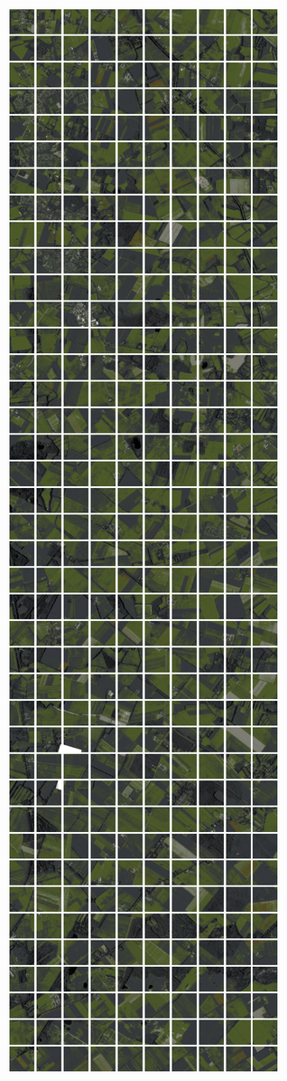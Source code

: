 <html>
<div>
<img src="https://github.com/HakkaTjakka/NL_TILE_MAP/blob/main/18/645/-1057/r.6450.-10570.png" height="44" width="44">
<img src="https://github.com/HakkaTjakka/NL_TILE_MAP/blob/main/18/645/-1057/r.6451.-10570.png" height="44" width="44">
<img src="https://github.com/HakkaTjakka/NL_TILE_MAP/blob/main/18/645/-1057/r.6452.-10570.png" height="44" width="44">
<img src="https://github.com/HakkaTjakka/NL_TILE_MAP/blob/main/18/645/-1057/r.6453.-10570.png" height="44" width="44">
<img src="https://github.com/HakkaTjakka/NL_TILE_MAP/blob/main/18/645/-1057/r.6454.-10570.png" height="44" width="44">
<img src="https://github.com/HakkaTjakka/NL_TILE_MAP/blob/main/18/645/-1057/r.6455.-10570.png" height="44" width="44">
<img src="https://github.com/HakkaTjakka/NL_TILE_MAP/blob/main/18/645/-1057/r.6456.-10570.png" height="44" width="44">
<img src="https://github.com/HakkaTjakka/NL_TILE_MAP/blob/main/18/645/-1057/r.6457.-10570.png" height="44" width="44">
<img src="https://github.com/HakkaTjakka/NL_TILE_MAP/blob/main/18/645/-1057/r.6458.-10570.png" height="44" width="44">
<img src="https://github.com/HakkaTjakka/NL_TILE_MAP/blob/main/18/645/-1057/r.6459.-10570.png" height="44" width="44">
<img src="https://github.com/HakkaTjakka/NL_TILE_MAP/blob/main/18/646/-1057/r.6460.-10570.png" height="44" width="44">
<img src="https://github.com/HakkaTjakka/NL_TILE_MAP/blob/main/18/646/-1057/r.6461.-10570.png" height="44" width="44">
<img src="https://github.com/HakkaTjakka/NL_TILE_MAP/blob/main/18/646/-1057/r.6462.-10570.png" height="44" width="44">
<img src="https://github.com/HakkaTjakka/NL_TILE_MAP/blob/main/18/646/-1057/r.6463.-10570.png" height="44" width="44">
<img src="https://github.com/HakkaTjakka/NL_TILE_MAP/blob/main/18/646/-1057/r.6464.-10570.png" height="44" width="44">
<img src="https://github.com/HakkaTjakka/NL_TILE_MAP/blob/main/18/646/-1057/r.6465.-10570.png" height="44" width="44">
<img src="https://github.com/HakkaTjakka/NL_TILE_MAP/blob/main/18/646/-1057/r.6466.-10570.png" height="44" width="44">
<img src="https://github.com/HakkaTjakka/NL_TILE_MAP/blob/main/18/646/-1057/r.6467.-10570.png" height="44" width="44">
<img src="https://github.com/HakkaTjakka/NL_TILE_MAP/blob/main/18/646/-1057/r.6468.-10570.png" height="44" width="44">
<img src="https://github.com/HakkaTjakka/NL_TILE_MAP/blob/main/18/646/-1057/r.6469.-10570.png" height="44" width="44">
<br>
<img src="https://github.com/HakkaTjakka/NL_TILE_MAP/blob/main/18/645/-1057/r.6450.-10569.png" height="44" width="44">
<img src="https://github.com/HakkaTjakka/NL_TILE_MAP/blob/main/18/645/-1057/r.6451.-10569.png" height="44" width="44">
<img src="https://github.com/HakkaTjakka/NL_TILE_MAP/blob/main/18/645/-1057/r.6452.-10569.png" height="44" width="44">
<img src="https://github.com/HakkaTjakka/NL_TILE_MAP/blob/main/18/645/-1057/r.6453.-10569.png" height="44" width="44">
<img src="https://github.com/HakkaTjakka/NL_TILE_MAP/blob/main/18/645/-1057/r.6454.-10569.png" height="44" width="44">
<img src="https://github.com/HakkaTjakka/NL_TILE_MAP/blob/main/18/645/-1057/r.6455.-10569.png" height="44" width="44">
<img src="https://github.com/HakkaTjakka/NL_TILE_MAP/blob/main/18/645/-1057/r.6456.-10569.png" height="44" width="44">
<img src="https://github.com/HakkaTjakka/NL_TILE_MAP/blob/main/18/645/-1057/r.6457.-10569.png" height="44" width="44">
<img src="https://github.com/HakkaTjakka/NL_TILE_MAP/blob/main/18/645/-1057/r.6458.-10569.png" height="44" width="44">
<img src="https://github.com/HakkaTjakka/NL_TILE_MAP/blob/main/18/645/-1057/r.6459.-10569.png" height="44" width="44">
<img src="https://github.com/HakkaTjakka/NL_TILE_MAP/blob/main/18/646/-1057/r.6460.-10569.png" height="44" width="44">
<img src="https://github.com/HakkaTjakka/NL_TILE_MAP/blob/main/18/646/-1057/r.6461.-10569.png" height="44" width="44">
<img src="https://github.com/HakkaTjakka/NL_TILE_MAP/blob/main/18/646/-1057/r.6462.-10569.png" height="44" width="44">
<img src="https://github.com/HakkaTjakka/NL_TILE_MAP/blob/main/18/646/-1057/r.6463.-10569.png" height="44" width="44">
<img src="https://github.com/HakkaTjakka/NL_TILE_MAP/blob/main/18/646/-1057/r.6464.-10569.png" height="44" width="44">
<img src="https://github.com/HakkaTjakka/NL_TILE_MAP/blob/main/18/646/-1057/r.6465.-10569.png" height="44" width="44">
<img src="https://github.com/HakkaTjakka/NL_TILE_MAP/blob/main/18/646/-1057/r.6466.-10569.png" height="44" width="44">
<img src="https://github.com/HakkaTjakka/NL_TILE_MAP/blob/main/18/646/-1057/r.6467.-10569.png" height="44" width="44">
<img src="https://github.com/HakkaTjakka/NL_TILE_MAP/blob/main/18/646/-1057/r.6468.-10569.png" height="44" width="44">
<img src="https://github.com/HakkaTjakka/NL_TILE_MAP/blob/main/18/646/-1057/r.6469.-10569.png" height="44" width="44">
<br>
<img src="https://github.com/HakkaTjakka/NL_TILE_MAP/blob/main/18/645/-1057/r.6450.-10568.png" height="44" width="44">
<img src="https://github.com/HakkaTjakka/NL_TILE_MAP/blob/main/18/645/-1057/r.6451.-10568.png" height="44" width="44">
<img src="https://github.com/HakkaTjakka/NL_TILE_MAP/blob/main/18/645/-1057/r.6452.-10568.png" height="44" width="44">
<img src="https://github.com/HakkaTjakka/NL_TILE_MAP/blob/main/18/645/-1057/r.6453.-10568.png" height="44" width="44">
<img src="https://github.com/HakkaTjakka/NL_TILE_MAP/blob/main/18/645/-1057/r.6454.-10568.png" height="44" width="44">
<img src="https://github.com/HakkaTjakka/NL_TILE_MAP/blob/main/18/645/-1057/r.6455.-10568.png" height="44" width="44">
<img src="https://github.com/HakkaTjakka/NL_TILE_MAP/blob/main/18/645/-1057/r.6456.-10568.png" height="44" width="44">
<img src="https://github.com/HakkaTjakka/NL_TILE_MAP/blob/main/18/645/-1057/r.6457.-10568.png" height="44" width="44">
<img src="https://github.com/HakkaTjakka/NL_TILE_MAP/blob/main/18/645/-1057/r.6458.-10568.png" height="44" width="44">
<img src="https://github.com/HakkaTjakka/NL_TILE_MAP/blob/main/18/645/-1057/r.6459.-10568.png" height="44" width="44">
<img src="https://github.com/HakkaTjakka/NL_TILE_MAP/blob/main/18/646/-1057/r.6460.-10568.png" height="44" width="44">
<img src="https://github.com/HakkaTjakka/NL_TILE_MAP/blob/main/18/646/-1057/r.6461.-10568.png" height="44" width="44">
<img src="https://github.com/HakkaTjakka/NL_TILE_MAP/blob/main/18/646/-1057/r.6462.-10568.png" height="44" width="44">
<img src="https://github.com/HakkaTjakka/NL_TILE_MAP/blob/main/18/646/-1057/r.6463.-10568.png" height="44" width="44">
<img src="https://github.com/HakkaTjakka/NL_TILE_MAP/blob/main/18/646/-1057/r.6464.-10568.png" height="44" width="44">
<img src="https://github.com/HakkaTjakka/NL_TILE_MAP/blob/main/18/646/-1057/r.6465.-10568.png" height="44" width="44">
<img src="https://github.com/HakkaTjakka/NL_TILE_MAP/blob/main/18/646/-1057/r.6466.-10568.png" height="44" width="44">
<img src="https://github.com/HakkaTjakka/NL_TILE_MAP/blob/main/18/646/-1057/r.6467.-10568.png" height="44" width="44">
<img src="https://github.com/HakkaTjakka/NL_TILE_MAP/blob/main/18/646/-1057/r.6468.-10568.png" height="44" width="44">
<img src="https://github.com/HakkaTjakka/NL_TILE_MAP/blob/main/18/646/-1057/r.6469.-10568.png" height="44" width="44">
<br>
<img src="https://github.com/HakkaTjakka/NL_TILE_MAP/blob/main/18/645/-1057/r.6450.-10567.png" height="44" width="44">
<img src="https://github.com/HakkaTjakka/NL_TILE_MAP/blob/main/18/645/-1057/r.6451.-10567.png" height="44" width="44">
<img src="https://github.com/HakkaTjakka/NL_TILE_MAP/blob/main/18/645/-1057/r.6452.-10567.png" height="44" width="44">
<img src="https://github.com/HakkaTjakka/NL_TILE_MAP/blob/main/18/645/-1057/r.6453.-10567.png" height="44" width="44">
<img src="https://github.com/HakkaTjakka/NL_TILE_MAP/blob/main/18/645/-1057/r.6454.-10567.png" height="44" width="44">
<img src="https://github.com/HakkaTjakka/NL_TILE_MAP/blob/main/18/645/-1057/r.6455.-10567.png" height="44" width="44">
<img src="https://github.com/HakkaTjakka/NL_TILE_MAP/blob/main/18/645/-1057/r.6456.-10567.png" height="44" width="44">
<img src="https://github.com/HakkaTjakka/NL_TILE_MAP/blob/main/18/645/-1057/r.6457.-10567.png" height="44" width="44">
<img src="https://github.com/HakkaTjakka/NL_TILE_MAP/blob/main/18/645/-1057/r.6458.-10567.png" height="44" width="44">
<img src="https://github.com/HakkaTjakka/NL_TILE_MAP/blob/main/18/645/-1057/r.6459.-10567.png" height="44" width="44">
<img src="https://github.com/HakkaTjakka/NL_TILE_MAP/blob/main/18/646/-1057/r.6460.-10567.png" height="44" width="44">
<img src="https://github.com/HakkaTjakka/NL_TILE_MAP/blob/main/18/646/-1057/r.6461.-10567.png" height="44" width="44">
<img src="https://github.com/HakkaTjakka/NL_TILE_MAP/blob/main/18/646/-1057/r.6462.-10567.png" height="44" width="44">
<img src="https://github.com/HakkaTjakka/NL_TILE_MAP/blob/main/18/646/-1057/r.6463.-10567.png" height="44" width="44">
<img src="https://github.com/HakkaTjakka/NL_TILE_MAP/blob/main/18/646/-1057/r.6464.-10567.png" height="44" width="44">
<img src="https://github.com/HakkaTjakka/NL_TILE_MAP/blob/main/18/646/-1057/r.6465.-10567.png" height="44" width="44">
<img src="https://github.com/HakkaTjakka/NL_TILE_MAP/blob/main/18/646/-1057/r.6466.-10567.png" height="44" width="44">
<img src="https://github.com/HakkaTjakka/NL_TILE_MAP/blob/main/18/646/-1057/r.6467.-10567.png" height="44" width="44">
<img src="https://github.com/HakkaTjakka/NL_TILE_MAP/blob/main/18/646/-1057/r.6468.-10567.png" height="44" width="44">
<img src="https://github.com/HakkaTjakka/NL_TILE_MAP/blob/main/18/646/-1057/r.6469.-10567.png" height="44" width="44">
<br>
<img src="https://github.com/HakkaTjakka/NL_TILE_MAP/blob/main/18/645/-1057/r.6450.-10566.png" height="44" width="44">
<img src="https://github.com/HakkaTjakka/NL_TILE_MAP/blob/main/18/645/-1057/r.6451.-10566.png" height="44" width="44">
<img src="https://github.com/HakkaTjakka/NL_TILE_MAP/blob/main/18/645/-1057/r.6452.-10566.png" height="44" width="44">
<img src="https://github.com/HakkaTjakka/NL_TILE_MAP/blob/main/18/645/-1057/r.6453.-10566.png" height="44" width="44">
<img src="https://github.com/HakkaTjakka/NL_TILE_MAP/blob/main/18/645/-1057/r.6454.-10566.png" height="44" width="44">
<img src="https://github.com/HakkaTjakka/NL_TILE_MAP/blob/main/18/645/-1057/r.6455.-10566.png" height="44" width="44">
<img src="https://github.com/HakkaTjakka/NL_TILE_MAP/blob/main/18/645/-1057/r.6456.-10566.png" height="44" width="44">
<img src="https://github.com/HakkaTjakka/NL_TILE_MAP/blob/main/18/645/-1057/r.6457.-10566.png" height="44" width="44">
<img src="https://github.com/HakkaTjakka/NL_TILE_MAP/blob/main/18/645/-1057/r.6458.-10566.png" height="44" width="44">
<img src="https://github.com/HakkaTjakka/NL_TILE_MAP/blob/main/18/645/-1057/r.6459.-10566.png" height="44" width="44">
<img src="https://github.com/HakkaTjakka/NL_TILE_MAP/blob/main/18/646/-1057/r.6460.-10566.png" height="44" width="44">
<img src="https://github.com/HakkaTjakka/NL_TILE_MAP/blob/main/18/646/-1057/r.6461.-10566.png" height="44" width="44">
<img src="https://github.com/HakkaTjakka/NL_TILE_MAP/blob/main/18/646/-1057/r.6462.-10566.png" height="44" width="44">
<img src="https://github.com/HakkaTjakka/NL_TILE_MAP/blob/main/18/646/-1057/r.6463.-10566.png" height="44" width="44">
<img src="https://github.com/HakkaTjakka/NL_TILE_MAP/blob/main/18/646/-1057/r.6464.-10566.png" height="44" width="44">
<img src="https://github.com/HakkaTjakka/NL_TILE_MAP/blob/main/18/646/-1057/r.6465.-10566.png" height="44" width="44">
<img src="https://github.com/HakkaTjakka/NL_TILE_MAP/blob/main/18/646/-1057/r.6466.-10566.png" height="44" width="44">
<img src="https://github.com/HakkaTjakka/NL_TILE_MAP/blob/main/18/646/-1057/r.6467.-10566.png" height="44" width="44">
<img src="https://github.com/HakkaTjakka/NL_TILE_MAP/blob/main/18/646/-1057/r.6468.-10566.png" height="44" width="44">
<img src="https://github.com/HakkaTjakka/NL_TILE_MAP/blob/main/18/646/-1057/r.6469.-10566.png" height="44" width="44">
<br>
<img src="https://github.com/HakkaTjakka/NL_TILE_MAP/blob/main/18/645/-1057/r.6450.-10565.png" height="44" width="44">
<img src="https://github.com/HakkaTjakka/NL_TILE_MAP/blob/main/18/645/-1057/r.6451.-10565.png" height="44" width="44">
<img src="https://github.com/HakkaTjakka/NL_TILE_MAP/blob/main/18/645/-1057/r.6452.-10565.png" height="44" width="44">
<img src="https://github.com/HakkaTjakka/NL_TILE_MAP/blob/main/18/645/-1057/r.6453.-10565.png" height="44" width="44">
<img src="https://github.com/HakkaTjakka/NL_TILE_MAP/blob/main/18/645/-1057/r.6454.-10565.png" height="44" width="44">
<img src="https://github.com/HakkaTjakka/NL_TILE_MAP/blob/main/18/645/-1057/r.6455.-10565.png" height="44" width="44">
<img src="https://github.com/HakkaTjakka/NL_TILE_MAP/blob/main/18/645/-1057/r.6456.-10565.png" height="44" width="44">
<img src="https://github.com/HakkaTjakka/NL_TILE_MAP/blob/main/18/645/-1057/r.6457.-10565.png" height="44" width="44">
<img src="https://github.com/HakkaTjakka/NL_TILE_MAP/blob/main/18/645/-1057/r.6458.-10565.png" height="44" width="44">
<img src="https://github.com/HakkaTjakka/NL_TILE_MAP/blob/main/18/645/-1057/r.6459.-10565.png" height="44" width="44">
<img src="https://github.com/HakkaTjakka/NL_TILE_MAP/blob/main/18/646/-1057/r.6460.-10565.png" height="44" width="44">
<img src="https://github.com/HakkaTjakka/NL_TILE_MAP/blob/main/18/646/-1057/r.6461.-10565.png" height="44" width="44">
<img src="https://github.com/HakkaTjakka/NL_TILE_MAP/blob/main/18/646/-1057/r.6462.-10565.png" height="44" width="44">
<img src="https://github.com/HakkaTjakka/NL_TILE_MAP/blob/main/18/646/-1057/r.6463.-10565.png" height="44" width="44">
<img src="https://github.com/HakkaTjakka/NL_TILE_MAP/blob/main/18/646/-1057/r.6464.-10565.png" height="44" width="44">
<img src="https://github.com/HakkaTjakka/NL_TILE_MAP/blob/main/18/646/-1057/r.6465.-10565.png" height="44" width="44">
<img src="https://github.com/HakkaTjakka/NL_TILE_MAP/blob/main/18/646/-1057/r.6466.-10565.png" height="44" width="44">
<img src="https://github.com/HakkaTjakka/NL_TILE_MAP/blob/main/18/646/-1057/r.6467.-10565.png" height="44" width="44">
<img src="https://github.com/HakkaTjakka/NL_TILE_MAP/blob/main/18/646/-1057/r.6468.-10565.png" height="44" width="44">
<img src="https://github.com/HakkaTjakka/NL_TILE_MAP/blob/main/18/646/-1057/r.6469.-10565.png" height="44" width="44">
<br>
<img src="https://github.com/HakkaTjakka/NL_TILE_MAP/blob/main/18/645/-1057/r.6450.-10564.png" height="44" width="44">
<img src="https://github.com/HakkaTjakka/NL_TILE_MAP/blob/main/18/645/-1057/r.6451.-10564.png" height="44" width="44">
<img src="https://github.com/HakkaTjakka/NL_TILE_MAP/blob/main/18/645/-1057/r.6452.-10564.png" height="44" width="44">
<img src="https://github.com/HakkaTjakka/NL_TILE_MAP/blob/main/18/645/-1057/r.6453.-10564.png" height="44" width="44">
<img src="https://github.com/HakkaTjakka/NL_TILE_MAP/blob/main/18/645/-1057/r.6454.-10564.png" height="44" width="44">
<img src="https://github.com/HakkaTjakka/NL_TILE_MAP/blob/main/18/645/-1057/r.6455.-10564.png" height="44" width="44">
<img src="https://github.com/HakkaTjakka/NL_TILE_MAP/blob/main/18/645/-1057/r.6456.-10564.png" height="44" width="44">
<img src="https://github.com/HakkaTjakka/NL_TILE_MAP/blob/main/18/645/-1057/r.6457.-10564.png" height="44" width="44">
<img src="https://github.com/HakkaTjakka/NL_TILE_MAP/blob/main/18/645/-1057/r.6458.-10564.png" height="44" width="44">
<img src="https://github.com/HakkaTjakka/NL_TILE_MAP/blob/main/18/645/-1057/r.6459.-10564.png" height="44" width="44">
<img src="https://github.com/HakkaTjakka/NL_TILE_MAP/blob/main/18/646/-1057/r.6460.-10564.png" height="44" width="44">
<img src="https://github.com/HakkaTjakka/NL_TILE_MAP/blob/main/18/646/-1057/r.6461.-10564.png" height="44" width="44">
<img src="https://github.com/HakkaTjakka/NL_TILE_MAP/blob/main/18/646/-1057/r.6462.-10564.png" height="44" width="44">
<img src="https://github.com/HakkaTjakka/NL_TILE_MAP/blob/main/18/646/-1057/r.6463.-10564.png" height="44" width="44">
<img src="https://github.com/HakkaTjakka/NL_TILE_MAP/blob/main/18/646/-1057/r.6464.-10564.png" height="44" width="44">
<img src="https://github.com/HakkaTjakka/NL_TILE_MAP/blob/main/18/646/-1057/r.6465.-10564.png" height="44" width="44">
<img src="https://github.com/HakkaTjakka/NL_TILE_MAP/blob/main/18/646/-1057/r.6466.-10564.png" height="44" width="44">
<img src="https://github.com/HakkaTjakka/NL_TILE_MAP/blob/main/18/646/-1057/r.6467.-10564.png" height="44" width="44">
<img src="https://github.com/HakkaTjakka/NL_TILE_MAP/blob/main/18/646/-1057/r.6468.-10564.png" height="44" width="44">
<img src="https://github.com/HakkaTjakka/NL_TILE_MAP/blob/main/18/646/-1057/r.6469.-10564.png" height="44" width="44">
<br>
<img src="https://github.com/HakkaTjakka/NL_TILE_MAP/blob/main/18/645/-1057/r.6450.-10563.png" height="44" width="44">
<img src="https://github.com/HakkaTjakka/NL_TILE_MAP/blob/main/18/645/-1057/r.6451.-10563.png" height="44" width="44">
<img src="https://github.com/HakkaTjakka/NL_TILE_MAP/blob/main/18/645/-1057/r.6452.-10563.png" height="44" width="44">
<img src="https://github.com/HakkaTjakka/NL_TILE_MAP/blob/main/18/645/-1057/r.6453.-10563.png" height="44" width="44">
<img src="https://github.com/HakkaTjakka/NL_TILE_MAP/blob/main/18/645/-1057/r.6454.-10563.png" height="44" width="44">
<img src="https://github.com/HakkaTjakka/NL_TILE_MAP/blob/main/18/645/-1057/r.6455.-10563.png" height="44" width="44">
<img src="https://github.com/HakkaTjakka/NL_TILE_MAP/blob/main/18/645/-1057/r.6456.-10563.png" height="44" width="44">
<img src="https://github.com/HakkaTjakka/NL_TILE_MAP/blob/main/18/645/-1057/r.6457.-10563.png" height="44" width="44">
<img src="https://github.com/HakkaTjakka/NL_TILE_MAP/blob/main/18/645/-1057/r.6458.-10563.png" height="44" width="44">
<img src="https://github.com/HakkaTjakka/NL_TILE_MAP/blob/main/18/645/-1057/r.6459.-10563.png" height="44" width="44">
<img src="https://github.com/HakkaTjakka/NL_TILE_MAP/blob/main/18/646/-1057/r.6460.-10563.png" height="44" width="44">
<img src="https://github.com/HakkaTjakka/NL_TILE_MAP/blob/main/18/646/-1057/r.6461.-10563.png" height="44" width="44">
<img src="https://github.com/HakkaTjakka/NL_TILE_MAP/blob/main/18/646/-1057/r.6462.-10563.png" height="44" width="44">
<img src="https://github.com/HakkaTjakka/NL_TILE_MAP/blob/main/18/646/-1057/r.6463.-10563.png" height="44" width="44">
<img src="https://github.com/HakkaTjakka/NL_TILE_MAP/blob/main/18/646/-1057/r.6464.-10563.png" height="44" width="44">
<img src="https://github.com/HakkaTjakka/NL_TILE_MAP/blob/main/18/646/-1057/r.6465.-10563.png" height="44" width="44">
<img src="https://github.com/HakkaTjakka/NL_TILE_MAP/blob/main/18/646/-1057/r.6466.-10563.png" height="44" width="44">
<img src="https://github.com/HakkaTjakka/NL_TILE_MAP/blob/main/18/646/-1057/r.6467.-10563.png" height="44" width="44">
<img src="https://github.com/HakkaTjakka/NL_TILE_MAP/blob/main/18/646/-1057/r.6468.-10563.png" height="44" width="44">
<img src="https://github.com/HakkaTjakka/NL_TILE_MAP/blob/main/18/646/-1057/r.6469.-10563.png" height="44" width="44">
<br>
<img src="https://github.com/HakkaTjakka/NL_TILE_MAP/blob/main/18/645/-1057/r.6450.-10562.png" height="44" width="44">
<img src="https://github.com/HakkaTjakka/NL_TILE_MAP/blob/main/18/645/-1057/r.6451.-10562.png" height="44" width="44">
<img src="https://github.com/HakkaTjakka/NL_TILE_MAP/blob/main/18/645/-1057/r.6452.-10562.png" height="44" width="44">
<img src="https://github.com/HakkaTjakka/NL_TILE_MAP/blob/main/18/645/-1057/r.6453.-10562.png" height="44" width="44">
<img src="https://github.com/HakkaTjakka/NL_TILE_MAP/blob/main/18/645/-1057/r.6454.-10562.png" height="44" width="44">
<img src="https://github.com/HakkaTjakka/NL_TILE_MAP/blob/main/18/645/-1057/r.6455.-10562.png" height="44" width="44">
<img src="https://github.com/HakkaTjakka/NL_TILE_MAP/blob/main/18/645/-1057/r.6456.-10562.png" height="44" width="44">
<img src="https://github.com/HakkaTjakka/NL_TILE_MAP/blob/main/18/645/-1057/r.6457.-10562.png" height="44" width="44">
<img src="https://github.com/HakkaTjakka/NL_TILE_MAP/blob/main/18/645/-1057/r.6458.-10562.png" height="44" width="44">
<img src="https://github.com/HakkaTjakka/NL_TILE_MAP/blob/main/18/645/-1057/r.6459.-10562.png" height="44" width="44">
<img src="https://github.com/HakkaTjakka/NL_TILE_MAP/blob/main/18/646/-1057/r.6460.-10562.png" height="44" width="44">
<img src="https://github.com/HakkaTjakka/NL_TILE_MAP/blob/main/18/646/-1057/r.6461.-10562.png" height="44" width="44">
<img src="https://github.com/HakkaTjakka/NL_TILE_MAP/blob/main/18/646/-1057/r.6462.-10562.png" height="44" width="44">
<img src="https://github.com/HakkaTjakka/NL_TILE_MAP/blob/main/18/646/-1057/r.6463.-10562.png" height="44" width="44">
<img src="https://github.com/HakkaTjakka/NL_TILE_MAP/blob/main/18/646/-1057/r.6464.-10562.png" height="44" width="44">
<img src="https://github.com/HakkaTjakka/NL_TILE_MAP/blob/main/18/646/-1057/r.6465.-10562.png" height="44" width="44">
<img src="https://github.com/HakkaTjakka/NL_TILE_MAP/blob/main/18/646/-1057/r.6466.-10562.png" height="44" width="44">
<img src="https://github.com/HakkaTjakka/NL_TILE_MAP/blob/main/18/646/-1057/r.6467.-10562.png" height="44" width="44">
<img src="https://github.com/HakkaTjakka/NL_TILE_MAP/blob/main/18/646/-1057/r.6468.-10562.png" height="44" width="44">
<img src="https://github.com/HakkaTjakka/NL_TILE_MAP/blob/main/18/646/-1057/r.6469.-10562.png" height="44" width="44">
<br>
<img src="https://github.com/HakkaTjakka/NL_TILE_MAP/blob/main/18/645/-1057/r.6450.-10561.png" height="44" width="44">
<img src="https://github.com/HakkaTjakka/NL_TILE_MAP/blob/main/18/645/-1057/r.6451.-10561.png" height="44" width="44">
<img src="https://github.com/HakkaTjakka/NL_TILE_MAP/blob/main/18/645/-1057/r.6452.-10561.png" height="44" width="44">
<img src="https://github.com/HakkaTjakka/NL_TILE_MAP/blob/main/18/645/-1057/r.6453.-10561.png" height="44" width="44">
<img src="https://github.com/HakkaTjakka/NL_TILE_MAP/blob/main/18/645/-1057/r.6454.-10561.png" height="44" width="44">
<img src="https://github.com/HakkaTjakka/NL_TILE_MAP/blob/main/18/645/-1057/r.6455.-10561.png" height="44" width="44">
<img src="https://github.com/HakkaTjakka/NL_TILE_MAP/blob/main/18/645/-1057/r.6456.-10561.png" height="44" width="44">
<img src="https://github.com/HakkaTjakka/NL_TILE_MAP/blob/main/18/645/-1057/r.6457.-10561.png" height="44" width="44">
<img src="https://github.com/HakkaTjakka/NL_TILE_MAP/blob/main/18/645/-1057/r.6458.-10561.png" height="44" width="44">
<img src="https://github.com/HakkaTjakka/NL_TILE_MAP/blob/main/18/645/-1057/r.6459.-10561.png" height="44" width="44">
<img src="https://github.com/HakkaTjakka/NL_TILE_MAP/blob/main/18/646/-1057/r.6460.-10561.png" height="44" width="44">
<img src="https://github.com/HakkaTjakka/NL_TILE_MAP/blob/main/18/646/-1057/r.6461.-10561.png" height="44" width="44">
<img src="https://github.com/HakkaTjakka/NL_TILE_MAP/blob/main/18/646/-1057/r.6462.-10561.png" height="44" width="44">
<img src="https://github.com/HakkaTjakka/NL_TILE_MAP/blob/main/18/646/-1057/r.6463.-10561.png" height="44" width="44">
<img src="https://github.com/HakkaTjakka/NL_TILE_MAP/blob/main/18/646/-1057/r.6464.-10561.png" height="44" width="44">
<img src="https://github.com/HakkaTjakka/NL_TILE_MAP/blob/main/18/646/-1057/r.6465.-10561.png" height="44" width="44">
<img src="https://github.com/HakkaTjakka/NL_TILE_MAP/blob/main/18/646/-1057/r.6466.-10561.png" height="44" width="44">
<img src="https://github.com/HakkaTjakka/NL_TILE_MAP/blob/main/18/646/-1057/r.6467.-10561.png" height="44" width="44">
<img src="https://github.com/HakkaTjakka/NL_TILE_MAP/blob/main/18/646/-1057/r.6468.-10561.png" height="44" width="44">
<img src="https://github.com/HakkaTjakka/NL_TILE_MAP/blob/main/18/646/-1057/r.6469.-10561.png" height="44" width="44">
<br>
<img src="https://github.com/HakkaTjakka/NL_TILE_MAP/blob/main/18/645/-1056/r.6450.-10560.png" height="44" width="44">
<img src="https://github.com/HakkaTjakka/NL_TILE_MAP/blob/main/18/645/-1056/r.6451.-10560.png" height="44" width="44">
<img src="https://github.com/HakkaTjakka/NL_TILE_MAP/blob/main/18/645/-1056/r.6452.-10560.png" height="44" width="44">
<img src="https://github.com/HakkaTjakka/NL_TILE_MAP/blob/main/18/645/-1056/r.6453.-10560.png" height="44" width="44">
<img src="https://github.com/HakkaTjakka/NL_TILE_MAP/blob/main/18/645/-1056/r.6454.-10560.png" height="44" width="44">
<img src="https://github.com/HakkaTjakka/NL_TILE_MAP/blob/main/18/645/-1056/r.6455.-10560.png" height="44" width="44">
<img src="https://github.com/HakkaTjakka/NL_TILE_MAP/blob/main/18/645/-1056/r.6456.-10560.png" height="44" width="44">
<img src="https://github.com/HakkaTjakka/NL_TILE_MAP/blob/main/18/645/-1056/r.6457.-10560.png" height="44" width="44">
<img src="https://github.com/HakkaTjakka/NL_TILE_MAP/blob/main/18/645/-1056/r.6458.-10560.png" height="44" width="44">
<img src="https://github.com/HakkaTjakka/NL_TILE_MAP/blob/main/18/645/-1056/r.6459.-10560.png" height="44" width="44">
<img src="https://github.com/HakkaTjakka/NL_TILE_MAP/blob/main/18/646/-1056/r.6460.-10560.png" height="44" width="44">
<img src="https://github.com/HakkaTjakka/NL_TILE_MAP/blob/main/18/646/-1056/r.6461.-10560.png" height="44" width="44">
<img src="https://github.com/HakkaTjakka/NL_TILE_MAP/blob/main/18/646/-1056/r.6462.-10560.png" height="44" width="44">
<img src="https://github.com/HakkaTjakka/NL_TILE_MAP/blob/main/18/646/-1056/r.6463.-10560.png" height="44" width="44">
<img src="https://github.com/HakkaTjakka/NL_TILE_MAP/blob/main/18/646/-1056/r.6464.-10560.png" height="44" width="44">
<img src="https://github.com/HakkaTjakka/NL_TILE_MAP/blob/main/18/646/-1056/r.6465.-10560.png" height="44" width="44">
<img src="https://github.com/HakkaTjakka/NL_TILE_MAP/blob/main/18/646/-1056/r.6466.-10560.png" height="44" width="44">
<img src="https://github.com/HakkaTjakka/NL_TILE_MAP/blob/main/18/646/-1056/r.6467.-10560.png" height="44" width="44">
<img src="https://github.com/HakkaTjakka/NL_TILE_MAP/blob/main/18/646/-1056/r.6468.-10560.png" height="44" width="44">
<img src="https://github.com/HakkaTjakka/NL_TILE_MAP/blob/main/18/646/-1056/r.6469.-10560.png" height="44" width="44">
<br>
<img src="https://github.com/HakkaTjakka/NL_TILE_MAP/blob/main/18/645/-1056/r.6450.-10559.png" height="44" width="44">
<img src="https://github.com/HakkaTjakka/NL_TILE_MAP/blob/main/18/645/-1056/r.6451.-10559.png" height="44" width="44">
<img src="https://github.com/HakkaTjakka/NL_TILE_MAP/blob/main/18/645/-1056/r.6452.-10559.png" height="44" width="44">
<img src="https://github.com/HakkaTjakka/NL_TILE_MAP/blob/main/18/645/-1056/r.6453.-10559.png" height="44" width="44">
<img src="https://github.com/HakkaTjakka/NL_TILE_MAP/blob/main/18/645/-1056/r.6454.-10559.png" height="44" width="44">
<img src="https://github.com/HakkaTjakka/NL_TILE_MAP/blob/main/18/645/-1056/r.6455.-10559.png" height="44" width="44">
<img src="https://github.com/HakkaTjakka/NL_TILE_MAP/blob/main/18/645/-1056/r.6456.-10559.png" height="44" width="44">
<img src="https://github.com/HakkaTjakka/NL_TILE_MAP/blob/main/18/645/-1056/r.6457.-10559.png" height="44" width="44">
<img src="https://github.com/HakkaTjakka/NL_TILE_MAP/blob/main/18/645/-1056/r.6458.-10559.png" height="44" width="44">
<img src="https://github.com/HakkaTjakka/NL_TILE_MAP/blob/main/18/645/-1056/r.6459.-10559.png" height="44" width="44">
<img src="https://github.com/HakkaTjakka/NL_TILE_MAP/blob/main/18/646/-1056/r.6460.-10559.png" height="44" width="44">
<img src="https://github.com/HakkaTjakka/NL_TILE_MAP/blob/main/18/646/-1056/r.6461.-10559.png" height="44" width="44">
<img src="https://github.com/HakkaTjakka/NL_TILE_MAP/blob/main/18/646/-1056/r.6462.-10559.png" height="44" width="44">
<img src="https://github.com/HakkaTjakka/NL_TILE_MAP/blob/main/18/646/-1056/r.6463.-10559.png" height="44" width="44">
<img src="https://github.com/HakkaTjakka/NL_TILE_MAP/blob/main/18/646/-1056/r.6464.-10559.png" height="44" width="44">
<img src="https://github.com/HakkaTjakka/NL_TILE_MAP/blob/main/18/646/-1056/r.6465.-10559.png" height="44" width="44">
<img src="https://github.com/HakkaTjakka/NL_TILE_MAP/blob/main/18/646/-1056/r.6466.-10559.png" height="44" width="44">
<img src="https://github.com/HakkaTjakka/NL_TILE_MAP/blob/main/18/646/-1056/r.6467.-10559.png" height="44" width="44">
<img src="https://github.com/HakkaTjakka/NL_TILE_MAP/blob/main/18/646/-1056/r.6468.-10559.png" height="44" width="44">
<img src="https://github.com/HakkaTjakka/NL_TILE_MAP/blob/main/18/646/-1056/r.6469.-10559.png" height="44" width="44">
<br>
<img src="https://github.com/HakkaTjakka/NL_TILE_MAP/blob/main/18/645/-1056/r.6450.-10558.png" height="44" width="44">
<img src="https://github.com/HakkaTjakka/NL_TILE_MAP/blob/main/18/645/-1056/r.6451.-10558.png" height="44" width="44">
<img src="https://github.com/HakkaTjakka/NL_TILE_MAP/blob/main/18/645/-1056/r.6452.-10558.png" height="44" width="44">
<img src="https://github.com/HakkaTjakka/NL_TILE_MAP/blob/main/18/645/-1056/r.6453.-10558.png" height="44" width="44">
<img src="https://github.com/HakkaTjakka/NL_TILE_MAP/blob/main/18/645/-1056/r.6454.-10558.png" height="44" width="44">
<img src="https://github.com/HakkaTjakka/NL_TILE_MAP/blob/main/18/645/-1056/r.6455.-10558.png" height="44" width="44">
<img src="https://github.com/HakkaTjakka/NL_TILE_MAP/blob/main/18/645/-1056/r.6456.-10558.png" height="44" width="44">
<img src="https://github.com/HakkaTjakka/NL_TILE_MAP/blob/main/18/645/-1056/r.6457.-10558.png" height="44" width="44">
<img src="https://github.com/HakkaTjakka/NL_TILE_MAP/blob/main/18/645/-1056/r.6458.-10558.png" height="44" width="44">
<img src="https://github.com/HakkaTjakka/NL_TILE_MAP/blob/main/18/645/-1056/r.6459.-10558.png" height="44" width="44">
<img src="https://github.com/HakkaTjakka/NL_TILE_MAP/blob/main/18/646/-1056/r.6460.-10558.png" height="44" width="44">
<img src="https://github.com/HakkaTjakka/NL_TILE_MAP/blob/main/18/646/-1056/r.6461.-10558.png" height="44" width="44">
<img src="https://github.com/HakkaTjakka/NL_TILE_MAP/blob/main/18/646/-1056/r.6462.-10558.png" height="44" width="44">
<img src="https://github.com/HakkaTjakka/NL_TILE_MAP/blob/main/18/646/-1056/r.6463.-10558.png" height="44" width="44">
<img src="https://github.com/HakkaTjakka/NL_TILE_MAP/blob/main/18/646/-1056/r.6464.-10558.png" height="44" width="44">
<img src="https://github.com/HakkaTjakka/NL_TILE_MAP/blob/main/18/646/-1056/r.6465.-10558.png" height="44" width="44">
<img src="https://github.com/HakkaTjakka/NL_TILE_MAP/blob/main/18/646/-1056/r.6466.-10558.png" height="44" width="44">
<img src="https://github.com/HakkaTjakka/NL_TILE_MAP/blob/main/18/646/-1056/r.6467.-10558.png" height="44" width="44">
<img src="https://github.com/HakkaTjakka/NL_TILE_MAP/blob/main/18/646/-1056/r.6468.-10558.png" height="44" width="44">
<img src="https://github.com/HakkaTjakka/NL_TILE_MAP/blob/main/18/646/-1056/r.6469.-10558.png" height="44" width="44">
<br>
<img src="https://github.com/HakkaTjakka/NL_TILE_MAP/blob/main/18/645/-1056/r.6450.-10557.png" height="44" width="44">
<img src="https://github.com/HakkaTjakka/NL_TILE_MAP/blob/main/18/645/-1056/r.6451.-10557.png" height="44" width="44">
<img src="https://github.com/HakkaTjakka/NL_TILE_MAP/blob/main/18/645/-1056/r.6452.-10557.png" height="44" width="44">
<img src="https://github.com/HakkaTjakka/NL_TILE_MAP/blob/main/18/645/-1056/r.6453.-10557.png" height="44" width="44">
<img src="https://github.com/HakkaTjakka/NL_TILE_MAP/blob/main/18/645/-1056/r.6454.-10557.png" height="44" width="44">
<img src="https://github.com/HakkaTjakka/NL_TILE_MAP/blob/main/18/645/-1056/r.6455.-10557.png" height="44" width="44">
<img src="https://github.com/HakkaTjakka/NL_TILE_MAP/blob/main/18/645/-1056/r.6456.-10557.png" height="44" width="44">
<img src="https://github.com/HakkaTjakka/NL_TILE_MAP/blob/main/18/645/-1056/r.6457.-10557.png" height="44" width="44">
<img src="https://github.com/HakkaTjakka/NL_TILE_MAP/blob/main/18/645/-1056/r.6458.-10557.png" height="44" width="44">
<img src="https://github.com/HakkaTjakka/NL_TILE_MAP/blob/main/18/645/-1056/r.6459.-10557.png" height="44" width="44">
<img src="https://github.com/HakkaTjakka/NL_TILE_MAP/blob/main/18/646/-1056/r.6460.-10557.png" height="44" width="44">
<img src="https://github.com/HakkaTjakka/NL_TILE_MAP/blob/main/18/646/-1056/r.6461.-10557.png" height="44" width="44">
<img src="https://github.com/HakkaTjakka/NL_TILE_MAP/blob/main/18/646/-1056/r.6462.-10557.png" height="44" width="44">
<img src="https://github.com/HakkaTjakka/NL_TILE_MAP/blob/main/18/646/-1056/r.6463.-10557.png" height="44" width="44">
<img src="https://github.com/HakkaTjakka/NL_TILE_MAP/blob/main/18/646/-1056/r.6464.-10557.png" height="44" width="44">
<img src="https://github.com/HakkaTjakka/NL_TILE_MAP/blob/main/18/646/-1056/r.6465.-10557.png" height="44" width="44">
<img src="https://github.com/HakkaTjakka/NL_TILE_MAP/blob/main/18/646/-1056/r.6466.-10557.png" height="44" width="44">
<img src="https://github.com/HakkaTjakka/NL_TILE_MAP/blob/main/18/646/-1056/r.6467.-10557.png" height="44" width="44">
<img src="https://github.com/HakkaTjakka/NL_TILE_MAP/blob/main/18/646/-1056/r.6468.-10557.png" height="44" width="44">
<img src="https://github.com/HakkaTjakka/NL_TILE_MAP/blob/main/18/646/-1056/r.6469.-10557.png" height="44" width="44">
<br>
<img src="https://github.com/HakkaTjakka/NL_TILE_MAP/blob/main/18/645/-1056/r.6450.-10556.png" height="44" width="44">
<img src="https://github.com/HakkaTjakka/NL_TILE_MAP/blob/main/18/645/-1056/r.6451.-10556.png" height="44" width="44">
<img src="https://github.com/HakkaTjakka/NL_TILE_MAP/blob/main/18/645/-1056/r.6452.-10556.png" height="44" width="44">
<img src="https://github.com/HakkaTjakka/NL_TILE_MAP/blob/main/18/645/-1056/r.6453.-10556.png" height="44" width="44">
<img src="https://github.com/HakkaTjakka/NL_TILE_MAP/blob/main/18/645/-1056/r.6454.-10556.png" height="44" width="44">
<img src="https://github.com/HakkaTjakka/NL_TILE_MAP/blob/main/18/645/-1056/r.6455.-10556.png" height="44" width="44">
<img src="https://github.com/HakkaTjakka/NL_TILE_MAP/blob/main/18/645/-1056/r.6456.-10556.png" height="44" width="44">
<img src="https://github.com/HakkaTjakka/NL_TILE_MAP/blob/main/18/645/-1056/r.6457.-10556.png" height="44" width="44">
<img src="https://github.com/HakkaTjakka/NL_TILE_MAP/blob/main/18/645/-1056/r.6458.-10556.png" height="44" width="44">
<img src="https://github.com/HakkaTjakka/NL_TILE_MAP/blob/main/18/645/-1056/r.6459.-10556.png" height="44" width="44">
<img src="https://github.com/HakkaTjakka/NL_TILE_MAP/blob/main/18/646/-1056/r.6460.-10556.png" height="44" width="44">
<img src="https://github.com/HakkaTjakka/NL_TILE_MAP/blob/main/18/646/-1056/r.6461.-10556.png" height="44" width="44">
<img src="https://github.com/HakkaTjakka/NL_TILE_MAP/blob/main/18/646/-1056/r.6462.-10556.png" height="44" width="44">
<img src="https://github.com/HakkaTjakka/NL_TILE_MAP/blob/main/18/646/-1056/r.6463.-10556.png" height="44" width="44">
<img src="https://github.com/HakkaTjakka/NL_TILE_MAP/blob/main/18/646/-1056/r.6464.-10556.png" height="44" width="44">
<img src="https://github.com/HakkaTjakka/NL_TILE_MAP/blob/main/18/646/-1056/r.6465.-10556.png" height="44" width="44">
<img src="https://github.com/HakkaTjakka/NL_TILE_MAP/blob/main/18/646/-1056/r.6466.-10556.png" height="44" width="44">
<img src="https://github.com/HakkaTjakka/NL_TILE_MAP/blob/main/18/646/-1056/r.6467.-10556.png" height="44" width="44">
<img src="https://github.com/HakkaTjakka/NL_TILE_MAP/blob/main/18/646/-1056/r.6468.-10556.png" height="44" width="44">
<img src="https://github.com/HakkaTjakka/NL_TILE_MAP/blob/main/18/646/-1056/r.6469.-10556.png" height="44" width="44">
<br>
<img src="https://github.com/HakkaTjakka/NL_TILE_MAP/blob/main/18/645/-1056/r.6450.-10555.png" height="44" width="44">
<img src="https://github.com/HakkaTjakka/NL_TILE_MAP/blob/main/18/645/-1056/r.6451.-10555.png" height="44" width="44">
<img src="https://github.com/HakkaTjakka/NL_TILE_MAP/blob/main/18/645/-1056/r.6452.-10555.png" height="44" width="44">
<img src="https://github.com/HakkaTjakka/NL_TILE_MAP/blob/main/18/645/-1056/r.6453.-10555.png" height="44" width="44">
<img src="https://github.com/HakkaTjakka/NL_TILE_MAP/blob/main/18/645/-1056/r.6454.-10555.png" height="44" width="44">
<img src="https://github.com/HakkaTjakka/NL_TILE_MAP/blob/main/18/645/-1056/r.6455.-10555.png" height="44" width="44">
<img src="https://github.com/HakkaTjakka/NL_TILE_MAP/blob/main/18/645/-1056/r.6456.-10555.png" height="44" width="44">
<img src="https://github.com/HakkaTjakka/NL_TILE_MAP/blob/main/18/645/-1056/r.6457.-10555.png" height="44" width="44">
<img src="https://github.com/HakkaTjakka/NL_TILE_MAP/blob/main/18/645/-1056/r.6458.-10555.png" height="44" width="44">
<img src="https://github.com/HakkaTjakka/NL_TILE_MAP/blob/main/18/645/-1056/r.6459.-10555.png" height="44" width="44">
<img src="https://github.com/HakkaTjakka/NL_TILE_MAP/blob/main/18/646/-1056/r.6460.-10555.png" height="44" width="44">
<img src="https://github.com/HakkaTjakka/NL_TILE_MAP/blob/main/18/646/-1056/r.6461.-10555.png" height="44" width="44">
<img src="https://github.com/HakkaTjakka/NL_TILE_MAP/blob/main/18/646/-1056/r.6462.-10555.png" height="44" width="44">
<img src="https://github.com/HakkaTjakka/NL_TILE_MAP/blob/main/18/646/-1056/r.6463.-10555.png" height="44" width="44">
<img src="https://github.com/HakkaTjakka/NL_TILE_MAP/blob/main/18/646/-1056/r.6464.-10555.png" height="44" width="44">
<img src="https://github.com/HakkaTjakka/NL_TILE_MAP/blob/main/18/646/-1056/r.6465.-10555.png" height="44" width="44">
<img src="https://github.com/HakkaTjakka/NL_TILE_MAP/blob/main/18/646/-1056/r.6466.-10555.png" height="44" width="44">
<img src="https://github.com/HakkaTjakka/NL_TILE_MAP/blob/main/18/646/-1056/r.6467.-10555.png" height="44" width="44">
<img src="https://github.com/HakkaTjakka/NL_TILE_MAP/blob/main/18/646/-1056/r.6468.-10555.png" height="44" width="44">
<img src="https://github.com/HakkaTjakka/NL_TILE_MAP/blob/main/18/646/-1056/r.6469.-10555.png" height="44" width="44">
<br>
<img src="https://github.com/HakkaTjakka/NL_TILE_MAP/blob/main/18/645/-1056/r.6450.-10554.png" height="44" width="44">
<img src="https://github.com/HakkaTjakka/NL_TILE_MAP/blob/main/18/645/-1056/r.6451.-10554.png" height="44" width="44">
<img src="https://github.com/HakkaTjakka/NL_TILE_MAP/blob/main/18/645/-1056/r.6452.-10554.png" height="44" width="44">
<img src="https://github.com/HakkaTjakka/NL_TILE_MAP/blob/main/18/645/-1056/r.6453.-10554.png" height="44" width="44">
<img src="https://github.com/HakkaTjakka/NL_TILE_MAP/blob/main/18/645/-1056/r.6454.-10554.png" height="44" width="44">
<img src="https://github.com/HakkaTjakka/NL_TILE_MAP/blob/main/18/645/-1056/r.6455.-10554.png" height="44" width="44">
<img src="https://github.com/HakkaTjakka/NL_TILE_MAP/blob/main/18/645/-1056/r.6456.-10554.png" height="44" width="44">
<img src="https://github.com/HakkaTjakka/NL_TILE_MAP/blob/main/18/645/-1056/r.6457.-10554.png" height="44" width="44">
<img src="https://github.com/HakkaTjakka/NL_TILE_MAP/blob/main/18/645/-1056/r.6458.-10554.png" height="44" width="44">
<img src="https://github.com/HakkaTjakka/NL_TILE_MAP/blob/main/18/645/-1056/r.6459.-10554.png" height="44" width="44">
<img src="https://github.com/HakkaTjakka/NL_TILE_MAP/blob/main/18/646/-1056/r.6460.-10554.png" height="44" width="44">
<img src="https://github.com/HakkaTjakka/NL_TILE_MAP/blob/main/18/646/-1056/r.6461.-10554.png" height="44" width="44">
<img src="https://github.com/HakkaTjakka/NL_TILE_MAP/blob/main/18/646/-1056/r.6462.-10554.png" height="44" width="44">
<img src="https://github.com/HakkaTjakka/NL_TILE_MAP/blob/main/18/646/-1056/r.6463.-10554.png" height="44" width="44">
<img src="https://github.com/HakkaTjakka/NL_TILE_MAP/blob/main/18/646/-1056/r.6464.-10554.png" height="44" width="44">
<img src="https://github.com/HakkaTjakka/NL_TILE_MAP/blob/main/18/646/-1056/r.6465.-10554.png" height="44" width="44">
<img src="https://github.com/HakkaTjakka/NL_TILE_MAP/blob/main/18/646/-1056/r.6466.-10554.png" height="44" width="44">
<img src="https://github.com/HakkaTjakka/NL_TILE_MAP/blob/main/18/646/-1056/r.6467.-10554.png" height="44" width="44">
<img src="https://github.com/HakkaTjakka/NL_TILE_MAP/blob/main/18/646/-1056/r.6468.-10554.png" height="44" width="44">
<img src="https://github.com/HakkaTjakka/NL_TILE_MAP/blob/main/18/646/-1056/r.6469.-10554.png" height="44" width="44">
<br>
<img src="https://github.com/HakkaTjakka/NL_TILE_MAP/blob/main/18/645/-1056/r.6450.-10553.png" height="44" width="44">
<img src="https://github.com/HakkaTjakka/NL_TILE_MAP/blob/main/18/645/-1056/r.6451.-10553.png" height="44" width="44">
<img src="https://github.com/HakkaTjakka/NL_TILE_MAP/blob/main/18/645/-1056/r.6452.-10553.png" height="44" width="44">
<img src="https://github.com/HakkaTjakka/NL_TILE_MAP/blob/main/18/645/-1056/r.6453.-10553.png" height="44" width="44">
<img src="https://github.com/HakkaTjakka/NL_TILE_MAP/blob/main/18/645/-1056/r.6454.-10553.png" height="44" width="44">
<img src="https://github.com/HakkaTjakka/NL_TILE_MAP/blob/main/18/645/-1056/r.6455.-10553.png" height="44" width="44">
<img src="https://github.com/HakkaTjakka/NL_TILE_MAP/blob/main/18/645/-1056/r.6456.-10553.png" height="44" width="44">
<img src="https://github.com/HakkaTjakka/NL_TILE_MAP/blob/main/18/645/-1056/r.6457.-10553.png" height="44" width="44">
<img src="https://github.com/HakkaTjakka/NL_TILE_MAP/blob/main/18/645/-1056/r.6458.-10553.png" height="44" width="44">
<img src="https://github.com/HakkaTjakka/NL_TILE_MAP/blob/main/18/645/-1056/r.6459.-10553.png" height="44" width="44">
<img src="https://github.com/HakkaTjakka/NL_TILE_MAP/blob/main/18/646/-1056/r.6460.-10553.png" height="44" width="44">
<img src="https://github.com/HakkaTjakka/NL_TILE_MAP/blob/main/18/646/-1056/r.6461.-10553.png" height="44" width="44">
<img src="https://github.com/HakkaTjakka/NL_TILE_MAP/blob/main/18/646/-1056/r.6462.-10553.png" height="44" width="44">
<img src="https://github.com/HakkaTjakka/NL_TILE_MAP/blob/main/18/646/-1056/r.6463.-10553.png" height="44" width="44">
<img src="https://github.com/HakkaTjakka/NL_TILE_MAP/blob/main/18/646/-1056/r.6464.-10553.png" height="44" width="44">
<img src="https://github.com/HakkaTjakka/NL_TILE_MAP/blob/main/18/646/-1056/r.6465.-10553.png" height="44" width="44">
<img src="https://github.com/HakkaTjakka/NL_TILE_MAP/blob/main/18/646/-1056/r.6466.-10553.png" height="44" width="44">
<img src="https://github.com/HakkaTjakka/NL_TILE_MAP/blob/main/18/646/-1056/r.6467.-10553.png" height="44" width="44">
<img src="https://github.com/HakkaTjakka/NL_TILE_MAP/blob/main/18/646/-1056/r.6468.-10553.png" height="44" width="44">
<img src="https://github.com/HakkaTjakka/NL_TILE_MAP/blob/main/18/646/-1056/r.6469.-10553.png" height="44" width="44">
<br>
<img src="https://github.com/HakkaTjakka/NL_TILE_MAP/blob/main/18/645/-1056/r.6450.-10552.png" height="44" width="44">
<img src="https://github.com/HakkaTjakka/NL_TILE_MAP/blob/main/18/645/-1056/r.6451.-10552.png" height="44" width="44">
<img src="https://github.com/HakkaTjakka/NL_TILE_MAP/blob/main/18/645/-1056/r.6452.-10552.png" height="44" width="44">
<img src="https://github.com/HakkaTjakka/NL_TILE_MAP/blob/main/18/645/-1056/r.6453.-10552.png" height="44" width="44">
<img src="https://github.com/HakkaTjakka/NL_TILE_MAP/blob/main/18/645/-1056/r.6454.-10552.png" height="44" width="44">
<img src="https://github.com/HakkaTjakka/NL_TILE_MAP/blob/main/18/645/-1056/r.6455.-10552.png" height="44" width="44">
<img src="https://github.com/HakkaTjakka/NL_TILE_MAP/blob/main/18/645/-1056/r.6456.-10552.png" height="44" width="44">
<img src="https://github.com/HakkaTjakka/NL_TILE_MAP/blob/main/18/645/-1056/r.6457.-10552.png" height="44" width="44">
<img src="https://github.com/HakkaTjakka/NL_TILE_MAP/blob/main/18/645/-1056/r.6458.-10552.png" height="44" width="44">
<img src="https://github.com/HakkaTjakka/NL_TILE_MAP/blob/main/18/645/-1056/r.6459.-10552.png" height="44" width="44">
<img src="https://github.com/HakkaTjakka/NL_TILE_MAP/blob/main/18/646/-1056/r.6460.-10552.png" height="44" width="44">
<img src="https://github.com/HakkaTjakka/NL_TILE_MAP/blob/main/18/646/-1056/r.6461.-10552.png" height="44" width="44">
<img src="https://github.com/HakkaTjakka/NL_TILE_MAP/blob/main/18/646/-1056/r.6462.-10552.png" height="44" width="44">
<img src="https://github.com/HakkaTjakka/NL_TILE_MAP/blob/main/18/646/-1056/r.6463.-10552.png" height="44" width="44">
<img src="https://github.com/HakkaTjakka/NL_TILE_MAP/blob/main/18/646/-1056/r.6464.-10552.png" height="44" width="44">
<img src="https://github.com/HakkaTjakka/NL_TILE_MAP/blob/main/18/646/-1056/r.6465.-10552.png" height="44" width="44">
<img src="https://github.com/HakkaTjakka/NL_TILE_MAP/blob/main/18/646/-1056/r.6466.-10552.png" height="44" width="44">
<img src="https://github.com/HakkaTjakka/NL_TILE_MAP/blob/main/18/646/-1056/r.6467.-10552.png" height="44" width="44">
<img src="https://github.com/HakkaTjakka/NL_TILE_MAP/blob/main/18/646/-1056/r.6468.-10552.png" height="44" width="44">
<img src="https://github.com/HakkaTjakka/NL_TILE_MAP/blob/main/18/646/-1056/r.6469.-10552.png" height="44" width="44">
<br>
<img src="https://github.com/HakkaTjakka/NL_TILE_MAP/blob/main/18/645/-1056/r.6450.-10551.png" height="44" width="44">
<img src="https://github.com/HakkaTjakka/NL_TILE_MAP/blob/main/18/645/-1056/r.6451.-10551.png" height="44" width="44">
<img src="https://github.com/HakkaTjakka/NL_TILE_MAP/blob/main/18/645/-1056/r.6452.-10551.png" height="44" width="44">
<img src="https://github.com/HakkaTjakka/NL_TILE_MAP/blob/main/18/645/-1056/r.6453.-10551.png" height="44" width="44">
<img src="https://github.com/HakkaTjakka/NL_TILE_MAP/blob/main/18/645/-1056/r.6454.-10551.png" height="44" width="44">
<img src="https://github.com/HakkaTjakka/NL_TILE_MAP/blob/main/18/645/-1056/r.6455.-10551.png" height="44" width="44">
<img src="https://github.com/HakkaTjakka/NL_TILE_MAP/blob/main/18/645/-1056/r.6456.-10551.png" height="44" width="44">
<img src="https://github.com/HakkaTjakka/NL_TILE_MAP/blob/main/18/645/-1056/r.6457.-10551.png" height="44" width="44">
<img src="https://github.com/HakkaTjakka/NL_TILE_MAP/blob/main/18/645/-1056/r.6458.-10551.png" height="44" width="44">
<img src="https://github.com/HakkaTjakka/NL_TILE_MAP/blob/main/18/645/-1056/r.6459.-10551.png" height="44" width="44">
<img src="https://github.com/HakkaTjakka/NL_TILE_MAP/blob/main/18/646/-1056/r.6460.-10551.png" height="44" width="44">
<img src="https://github.com/HakkaTjakka/NL_TILE_MAP/blob/main/18/646/-1056/r.6461.-10551.png" height="44" width="44">
<img src="https://github.com/HakkaTjakka/NL_TILE_MAP/blob/main/18/646/-1056/r.6462.-10551.png" height="44" width="44">
<img src="https://github.com/HakkaTjakka/NL_TILE_MAP/blob/main/18/646/-1056/r.6463.-10551.png" height="44" width="44">
<img src="https://github.com/HakkaTjakka/NL_TILE_MAP/blob/main/18/646/-1056/r.6464.-10551.png" height="44" width="44">
<img src="https://github.com/HakkaTjakka/NL_TILE_MAP/blob/main/18/646/-1056/r.6465.-10551.png" height="44" width="44">
<img src="https://github.com/HakkaTjakka/NL_TILE_MAP/blob/main/18/646/-1056/r.6466.-10551.png" height="44" width="44">
<img src="https://github.com/HakkaTjakka/NL_TILE_MAP/blob/main/18/646/-1056/r.6467.-10551.png" height="44" width="44">
<img src="https://github.com/HakkaTjakka/NL_TILE_MAP/blob/main/18/646/-1056/r.6468.-10551.png" height="44" width="44">
<img src="https://github.com/HakkaTjakka/NL_TILE_MAP/blob/main/18/646/-1056/r.6469.-10551.png" height="44" width="44">
<br>
</div>
</html>

